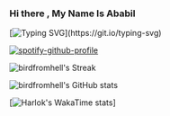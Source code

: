 ### Hi there , My Name Is Ababil
[![Typing SVG](https://readme-typing-svg.demolab.com?font=Press+Start+2P&weight=350&pause=1000&color=AD21C8&width=435&lines=If%2C+at+first%2C+you+do+not+succeed%2C;+call+it+version+1.0.)](https://git.io/typing-svg)

[![spotify-github-profile](https://spotify-github-profile.kittinanx.com/api/view?uid=31fyfdjnjh2hw5pepndusf4wgpje&cover_image=true&theme=default&show_offline=true&background_color=121212&interchange=true&bar_color_cover=true)](https://spotify-github-profile.kittinanx.com/api/view?uid=31fyfdjnjh2hw5pepndusf4wgpje&redirect=true)


![birdfromhell's Streak](https://github-readme-streak-stats.herokuapp.com/?user=birdfromhell&theme=blueberry&hide_border=true)

![birdfromhell's GitHub stats](https://github-readme-stats.vercel.app/api?username=birdfromhell\&hide=pullrequests,contribs\&show_icons=true\&theme=blueberry&hide_border=true&count_private=true)

[![Harlok's WakaTime stats](https://github-readme-stats.vercel.app/api/wakatime?username=birdfromhell)]
